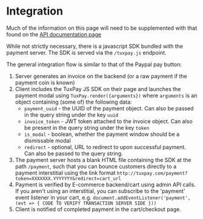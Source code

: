 # Integration

Much of the information on this page will need to be supplemented with that found on
the [API documentation page](/tuxpay/redoc.html)

While not strictly necessary, there is a javascript SDK bundled with the payment server. The SDK is served via
the `/tuxpay.js` endpoint.

The general integration flow is similar to that of the Paypal pay button:

1. Server generates an invoice on the backend (or a raw payment if the payment coin is known)
2. Client includes the TuxPay JS SDK on their page and launches the payment modal using
   `TuxPay.render({arguments})` where `arguments` is an object containing (some of) the following data:
    - `payment_uuid` - the UUID of the payment object. Can also be passed in the query string under the key `uuid`
    - `invoice_token` - JWT token attached to the invoice object. Can also be present in the query string under the
      key `token`
    - `is_modal` - boolean, whether the payment window should be a dismissable modal
    - `redirect` - optional, URL to redirect to upon successful payment. Can also be passed to the query string.
3. The payment server hosts a blank HTML file containing the SDK at the path `/payment`, such that you can bounce
   customers directly to a payment interstitial using the link
   format `http://tuxpay.com/payment?token=XXXXXXX.YYYYYYY&redirect=cart_url`
4. Payment is verified by E-commerce backend/cart using admin API calls. If you aren't using an interstitial, you can
   subscribe to the 'payment' event listener in your cart,
   e.g. `document.addEventListener('payment', (evt => { CODE TO VERIFY TRANSACTION SERVER SIDE }))`
5. Client is notified of completed payment in the cart/checkout page.